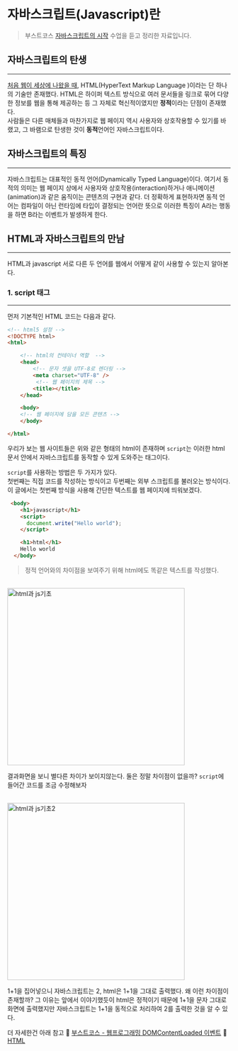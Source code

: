 자바스크립트(Javascript)란 <Badge text="song" type="warning"/><Badge text="boostcourse" />
================


> 부스트코스 [자바스크립트의 시작](https://www.boostcourse.org/cs124/joinLectures/52258) 수업을 듣고 정리한 자료입니다.


## 자바스크립트의 탄생
---
[처음 웹이 세상에 나왔을 때](https://butt3r.github.io/TIL/WEB/web-basic.html#%EC%9B%B9-web-%EC%9D%98-%ED%83%84%EC%83%9D), HTML(HyperText Markup Language )이라는 단 하나의 기술만 존재했다. HTML은 하이퍼 텍스트 방식으로 여러 문서들을 링크로 묶어 다양한 정보를 웹을 통해 제공하는 등 그 자체로 혁신적이였지만 **정적**이라는 단점이 존재했다.   
사람들은 다른 매체들과 마찬가지로 웹 페이지 역시 사용자와 상호작용할 수 있기를 바랬고, 그 바램으로 탄생한 것이 **동적**언어인 자바스크립트이다.


## 자바스크립트의 특징
---
자바스크립트는 대표적인 동적 언어(Dynamically Typed Language)이다. 여기서 동적의 의미는 웹 페이지 상에서 사용자와 상호작용(interaction)하거나 애니메이션(animation)과 같은 움직이는 콘텐츠의 구현과 같다. 더 정확하게 표현하자면 동적 언어는 컴파일이 아닌 런타임에 타입이 결정되는 언어란 뜻으로 이러한 특징이 A라는 행동을 하면 B라는 이벤트가 발생하게 한다.



## HTML과 자바스크립트의 만남 
---
HTML과 javascript 서로 다른 두 언어를 웹에서 어떻게 같이 사용할 수 있는지 알아본다.

### 1. script 태그
---

먼저 기본적인 HTML 코드는 다음과 같다.
```html
<!-- html5 설정 -->
<!DOCTYPE html> 
<html>

    <!-- html의 컨테이너 역할  -->
    <head> 
        <!-- 문자 셋을 UTF-8로 렌더링 -->
	    <meta charset="UTF-8" />
         <!-- 웹 페이지의 제목 -->
        <title></title>
    </head>

    <body>
    <!-- 웹 페이지에 담을 모든 콘텐츠 -->
    </body>

</html>
```
우리가 보는 웹 사이트들은 위와 같은 형태의 html이 존재하며 <code>script</code>는 이러한 html 문서 안에서 자바스크립트를 동작할 수 있게 도와주는 태그이다.   
   

<code>script</code>를 사용하는 방법은 두 가지가 있다.     
첫번째는 직접 코드를 작성하는 방식이고 두번째는 외부 스크립트를 불러오는 방식이다. 이 글에서는 첫번째 방식을 사용해 간단한 텍스트를 웹 페이지에 띄워보겠다.

```html
 <body>
    <h1>javascript</h1>
    <script>
      document.write("Hello world");
    </script>

    <h1>html</h1>
    Hello world
  </body>
```
   
> 정적 언어와의 차이점을 보여주기 위해 html에도 똑같은 텍스트를 작성했다.

<br>
<img src="https://img1.daumcdn.net/thumb/R1280x0/?scode=mtistory2&fname=https%3A%2F%2Fblog.kakaocdn.net%2Fdn%2FbUSFVI%2FbtqSZx5T0dZ%2Fbd2KjY3BMQN8vP0eOMdck1%2Fimg.png" alt="html과 js기초" height="400px" />  
<br>

결과화면을 보니 별다른 차이가 보이지않는다. 둘은 정말 차이점이 없을까? <code>script</code>에 들어간 코드를 조금 수정해보자   

<br>
<img src="https://img1.daumcdn.net/thumb/R1280x0/?scode=mtistory2&fname=https%3A%2F%2Fblog.kakaocdn.net%2Fdn%2FsMpvC%2FbtqSX70GuRI%2FQToL8WOf148px08r8rbAp1%2Fimg.png" alt="html과 js기초2" height="400px" />  
<br>

1+1을 집어넣으니 자바스크립트는 2, html은 1+1을 그대로 출력했다. 왜 이런 차이점이 존재할까? 그 이유는 앞에서 이야기했듯이 html은 정적이기 때문에 1+1을 문자 그대로 화면에 출력했지만 자바스크립트는 1+1을 동적으로 처리하여 2를 출력한 것을 알 수 있다.


더 자세한건 아래 참고
:link: [부스트코스 - 웹프로그래밍 DOMContentLoaded 이벤트](https://www.boostcourse.org/web316/lecture/20141)
:link: [HTML <script>태그](http://www.tcpschool.com/html-tags/script)


### 2. 이벤트
---

### 3. 콘솔
---





::: tip   
이 글은 부스트코스 서포터즈 3기 활동의 일환으로 작성했습니다.
:::  

---







  



